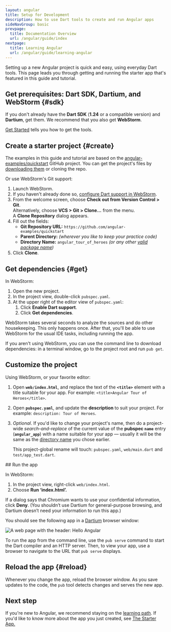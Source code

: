 ```yaml
---
layout: angular
title: Setup for Development
description: How to use Dart tools to create and run Angular apps
sideNavGroup: basic
prevpage:
  title: Documentation Overview
  url: /angular/guide/index
nextpage:
  title: Learning Angular
  url: /angular/guide/learning-angular
---
```

<a id="develop-locally"></a>
Setting up a new Angular project is quick and easy,
using everyday Dart tools.
This page leads you through getting and running the starter app
that's featured in this guide and tutorial.

## Get prerequisites: Dart SDK, Dartium, and WebStorm  {#sdk}

If you don't already have the **Dart SDK** (**1.24** or a compatible version) and **Dartium**, get them.
We recommend that you also get **WebStorm**.

[Get Started](/guides/get-started) tells you how to get the tools.

## Create a starter project  {#create}

The examples in this guide and tutorial are based on the
[angular-examples/quickstart](https://github.com/angular-examples/quickstart)
GitHub project.
You can get the project's files by
[downloading them](https://github.com/angular-examples/quickstart/archive/master.zip)
or cloning the repo.

Or use WebStorm's Git support:

1. Launch WebStorm.
1. If you haven't already done so,
   [configure Dart support in WebStorm](/tools/webstorm#configuring-dart-support).
1. From the welcome screen, choose **Check out from Version Control > Git**.<br>
   Alternatively, choose **VCS > Git > Clone...** from the menu.<br>
   A **Clone Repository** dialog appears.
1. Fill out the fields:<a id="directory-name"></a>
   * **Git Repository URL:** `https://github.com/angular-examples/quickstart`
   * **Parent Directory:** _(wherever you like to keep your practice code)_
   * **Directory Name:** `angular_tour_of_heroes` _(or any other
   [valid package name]({{site.dartlang}}/tools/pub/pubspec#name))_
1. Click **Clone**.

## Get dependencies  {#get}

In WebStorm:

1. Open the new project.
1. In the project view, double-click `pubspec.yaml`.
1. At the upper right of the editor view of `pubspec.yaml`:
   1. Click **Enable Dart support**.
   1. Click **Get dependencies**.

WebStorm takes several seconds to analyze the sources and
do other housekeeping. This only happens once.
After that, you'll be able to use WebStorm for the usual IDE tasks,
including running the app.

If you aren't using WebStorm,
you can use the command line to download dependencies:
in a terminal window, go to the project root and run `pub get`.

## Customize the project

Using WebStorm, or your favorite editor:

1. Open **`web/index.html`**, and replace the text of the **`<title>`** element
   with a title suitable for your app. For example: `<title>Angular Tour
   of Heroes</title>`.

1. Open **`pubspec.yaml`**, and update the **description** to suit your project.
   For example: `description: Tour of Heroes`.

1. _Optional_. If you'd like to change your project's name, then do a
   project-wide _search-and-replace_ of the current value of the **pubspec
   `name`** entry (**`angular_app`**) with a name suitable for your app
   &mdash; usually it will be the same as the [directory name](#directory-name)
   you chose earlier.

   This project-global rename will touch: `pubspec.yaml`, `web/main.dart` and
   `test/app_test.dart`.

<div><a id="running-the-app"></a></div>
## Run the app

In WebStorm:

1. In the project view, right-click `web/index.html`.
1. Choose **Run ‘index.html’.**

If a dialog says that Chromium wants to use your confidential information,
click **Deny**.
(You shouldn’t use Dartium for general-purpose browsing,
and Dartium doesn’t need your information to run this app.)

You should see the following app in a [Dartium](/tools/dartium) browser window:

![A web page with the header: Hello Angular](/angular/guide/images/starter-app.png)

To run the app from the command line, use the `pub serve` command
to start the Dart compiler and an HTTP server.
Then, to view your app, use a browser to navigate to
the URL that `pub serve` displays.

## Reload the app  {#reload}

Whenever you change the app, reload the browser window.
As you save updates to the code, the `pub` tool detects changes and
serves the new app.

## Next step

If you're new to Angular, we recommend staying on the [learning path](learning-angular.html).
If you'd like to know more about the app you just created, see
[The Starter App.](/angular/tutorial/toh-pt0)
